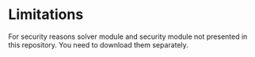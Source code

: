 # Limitations

For security reasons solver module and security module not presented in this repository. You need to download them separately.
